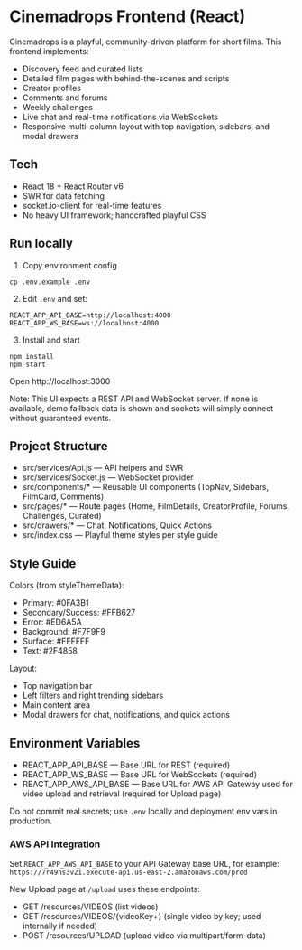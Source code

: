 # Cinemadrops Frontend (React)

Cinemadrops is a playful, community-driven platform for short films. This frontend implements:
- Discovery feed and curated lists
- Detailed film pages with behind-the-scenes and scripts
- Creator profiles
- Comments and forums
- Weekly challenges
- Live chat and real-time notifications via WebSockets
- Responsive multi-column layout with top navigation, sidebars, and modal drawers

## Tech
- React 18 + React Router v6
- SWR for data fetching
- socket.io-client for real-time features
- No heavy UI framework; handcrafted playful CSS

## Run locally
1) Copy environment config
```
cp .env.example .env
```
2) Edit `.env` and set:
```
REACT_APP_API_BASE=http://localhost:4000
REACT_APP_WS_BASE=ws://localhost:4000
```
3) Install and start
```
npm install
npm start
```

Open http://localhost:3000

Note: This UI expects a REST API and WebSocket server. If none is available, demo fallback data is shown and sockets will simply connect without guaranteed events.

## Project Structure
- src/services/Api.js — API helpers and SWR
- src/services/Socket.js — WebSocket provider
- src/components/* — Reusable UI components (TopNav, Sidebars, FilmCard, Comments)
- src/pages/* — Route pages (Home, FilmDetails, CreatorProfile, Forums, Challenges, Curated)
- src/drawers/* — Chat, Notifications, Quick Actions
- src/index.css — Playful theme styles per style guide

## Style Guide
Colors (from styleThemeData):
- Primary: #0FA3B1
- Secondary/Success: #FFB627
- Error: #ED6A5A
- Background: #F7F9F9
- Surface: #FFFFFF
- Text: #2F4858

Layout:
- Top navigation bar
- Left filters and right trending sidebars
- Main content area
- Modal drawers for chat, notifications, and quick actions

## Environment Variables
- REACT_APP_API_BASE — Base URL for REST (required)
- REACT_APP_WS_BASE — Base URL for WebSockets (required)
- REACT_APP_AWS_API_BASE — Base URL for AWS API Gateway used for video upload and retrieval (required for Upload page)

Do not commit real secrets; use `.env` locally and deployment env vars in production.

### AWS API Integration
Set `REACT_APP_AWS_API_BASE` to your API Gateway base URL, for example:
`https://7r49ns3v2i.execute-api.us-east-2.amazonaws.com/prod`

New Upload page at `/upload` uses these endpoints:
- GET /resources/VIDEOS (list videos)
- GET /resources/VIDEOS/{videoKey+} (single video by key; used internally if needed)
- POST /resources/UPLOAD (upload video via multipart/form-data)
